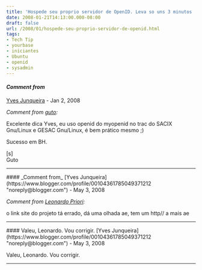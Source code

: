 ```yaml
---
title: 'Hospede seu proprio servidor de OpenID. Leva so uns 3 minutos :-)'
date: 2008-01-21T14:13:00.000-08:00
draft: false
url: /2008/01/hospede-seu-proprio-servidor-de-openid.html
tags: 
- Tech Tip
- yourbase
- iniciantes
- Ubuntu
- openid
- sysadmin
---
```


#### _Comment from[](http://gutocarvalho.net)_
[Yves Junqueira](https://www.blogger.com/profile/00104361785049371212 "noreply@blogger.com") - <time datetime="2008-01-22T05:52:00.000-08:00">Jan 2, 2008</time>

_Comment from [guto](http://gutocarvalho.net):_  
  
Excelente dica Yves, eu uso openid do myopenid no trac do SACIX Gnu/Linux e GESAC Gnu/Linux, é bem prático mesmo ;)  
  
Sucesso em BH.  
  
\[s\]  
Guto
<hr />
#### _Comment from_
[Yves Junqueira](https://www.blogger.com/profile/00104361785049371212 "noreply@blogger.com") - <time datetime="2008-05-27T23:55:00.000-07:00">May 3, 2008</time>

_Comment from [Leonardo Priori](http://www.leonardopriori.com):_  
  
o link site do projeto tá errado, dá uma olhada ae, tem um http// a mais ae
<hr />
#### Valeu, Leonardo. Vou corrigir.
[Yves Junqueira](https://www.blogger.com/profile/00104361785049371212 "noreply@blogger.com") - <time datetime="2008-05-28T15:53:00.000-07:00">May 3, 2008</time>

Valeu, Leonardo. Vou corrigir.
<hr />
